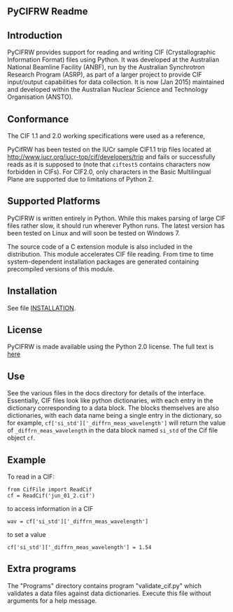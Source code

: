 PyCIFRW Readme
--------------

Introduction
------------

PyCIFRW provides support for reading and writing CIF (Crystallographic
Information Format) files using Python.  It was developed at the
Australian National Beamline Facility (ANBF), run by the Australian
Synchrotron Research Program (ASRP), as part of a larger project to
provide CIF input/output capabilities for data collection.  It is
now (Jan 2015) maintained and developed within the Australian Nuclear Science and
Technology Organisation (ANSTO).

Conformance
-----------

The CIF 1.1 and 2.0 working specifications were used as a reference,

PyCifRW has been tested on the IUCr sample CIF1.1 trip files located at
http://www.iucr.org/iucr-top/cif/developers/trip and fails or
successfully reads as it is supposed to (note that `ciftest5` contains
characters now forbidden in CIFs). For CIF2.0, only characters in the
Basic Multilingual Plane are supported due to limitations of Python 2.

Supported Platforms
-------------------

PyCIFRW is written entirely in Python.  While this makes parsing of large
CIF files rather slow, it should run wherever Python runs.  The latest version
has been tested on Linux and will soon be tested on Windows 7.

The source code of a C extension module is also included in the distribution.
This module accelerates CIF file reading. From time to time
system-dependent installation packages are generated containing precompiled
versions of this module.

Installation
------------

See file [INSTALLATION](https://bitbucket.org/jamesrhester/pycifrw/src/efd90c5e6dec7caf1e61fac68492a7fd66661d97/INSTALLATION?at=development).

License
----------

PyCIFRW is made available using the Python 2.0 license.  The full text is [here](https://bitbucket.org/jamesrhester/pycifrw/src/efd90c5e6dec7caf1e61fac68492a7fd66661d97/LICENSE?at=development)

Use
---

See the various files in the docs directory for details of the interface.
Essentially, CIF files look like python dictionaries, with each
entry in the dictionary corresponding to a data block.  The blocks
themselves are also dictionaries, with each data name being a
single entry in the dictionary, so for example,
`cf['si_std']['_diffrn_meas_wavelength']` will return the value of
`_diffrn_meas_wavelength` in the data block named `si_std` of the Cif file object
`cf`.

Example
-------

To read in a CIF:

    from CifFile import ReadCif
    cf = ReadCif('jun_01_2.cif')

to access information in a CIF

    wav = cf['si_std']['_diffrn_meas_wavelength']

to set a value

    cf['si_std']['_diffrn_meas_wavelength'] = 1.54


Extra programs
--------------

The "Programs" directory contains program "validate_cif.py" which
validates a data files against data dictionaries.  Execute this file
without arguments for a help message.
